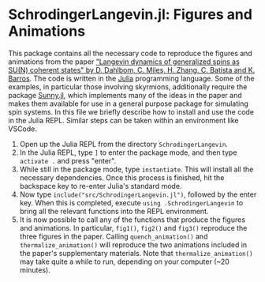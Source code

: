 # SchrodingerLangevin.jl: Figures and Animations

This package contains all the necessary code to reproduce the figures and animations from the paper ["Langevin dynamics of generalized spins as SU(N) coherent states" by D. Dahlbom, C. Miles, H. Zhang, C. Batista and K. Barros](https://arxiv.org/abs/2209.01265). The code is written in the [Julia](https://julialang.org/) programming language. Some of the examples, in particular those involving skyrmions, additionally require the package [Sunny.jl](https://github.com/SunnySuite/Sunny.jl), which implements many of the ideas in the paper and makes them available for use in a general purpose package for simulating spin systems. In this file we briefly describe how to install and use the code in the Julia REPL. Similar steps can be taken within an environment like VSCode.

1. Open up the Julia REPL from the directory `SchrodingerLangevin`.
2. In the Julia REPL, type `]` to enter the package mode, and then type `activate .` and press "enter". 
3. While still in the package mode, type `instantiate`. This will install all the necessary dependencies. Once this process is finished, hit the backspace key to re-enter Julia's standard mode. 
4. Now type `include("src/SchrodingerLangevin.jl")`, followed by the enter key. When this is completed, execute `using .SchrodingerLangevin` to bring all the relevant functions into the REPL environment.
5. It is now possible to call any of the functions that produce the figures and animations. In particular, `fig1()`, `fig2()` and `fig3()` reproduce the three figures in the paper. Calling `quench_animation()` and `thermalize_animation()` will reproduce the two animations included in the paper's supplementary materials. Note that `thermalize_animation()` may take quite a while to run, depending on your computer (~20 minutes).